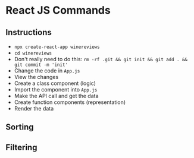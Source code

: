 # React JS Commands

## Instructions
 - `npx create-react-app winereviews`
 - `cd winereviews`
 - Don't really need to do this: `rm -rf .git && git init && git add . && git commit -m 'init'`
 - Change the code in `App.js`
 - View the changes
 - Create a class component (logic)
 - Import the component into `App.js`
 - Make the API call and get the data
 - Create function components (representation)
 - Render the data

## Sorting

## Filtering

